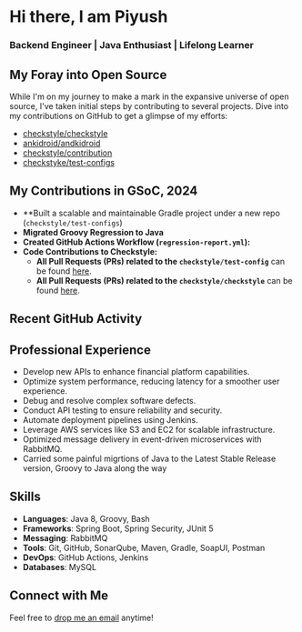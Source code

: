 # Hi there, I am Piyush
### Backend Engineer | Java Enthusiast | Lifelong Learner

## My Foray into Open Source
While I'm on my journey to make a mark in the expansive universe of open source, I've taken initial steps by contributing to several projects. Dive into my contributions on GitHub to get a glimpse of my efforts:
- [checkstyle/checkstyle](https://github.com/checkstyle/checkstyle/pulls?q=is%3Apr+author%3Arelentless-pursuit+is%3Amerged+merged%3A%3E2023-01-01)
- [ankidroid/andkidroid](https://github.com/ankidroid/Anki-Android/pulls?q=is%3Apr+author%3Arelentless-pursuit+is%3Amerged+merged%3A%3E2023-01-01)
- [checkstyle/contribution](https://github.com/checkstyle/contribution/pulls?q=is%3Apr+author%3Arelentless-pursuit)
- [checkstyke/test-configs](https://github.com/checkstyle/test-configs/pulls?q=is%3Apr+is%3Amerged)

## My Contributions in GSoC, 2024

- **Built a scalable and maintainable Gradle project under a new repo (`checkstyle/test-configs`)
- **Migrated Groovy Regression to Java**
- **Created GitHub Actions Workflow (`regression-report.yml`):**
- **Code Contributions to Checkstyle:**
  - **All Pull Requests (PRs) related to the `checkstyle/test-config`** can be found [here](https://github.com/checkstyle/test-configs/pulls?q=is%3Apr+is%3Amerged+author%3Arelentless-pursuit+created%3A%3E%3D2024-05-01+merged%3A%3C%3D2024-10-16).
  - **All Pull Requests (PRs) related to the `checkstyle/checkstyle`** can be found [here](https://github.com/checkstyle/checkstyle/pulls?q=is%3Apr+is%3Amerged+author%3Arelentless-pursuit+created%3A%3E%3D2024-05-01+merged%3A%3C%3D2024-10-16).

## Recent GitHub Activity
<!--START_SECTION:activity-->
<!--END_SECTION:activity-->

## Professional Experience
- Develop new APIs to enhance financial platform capabilities.
- Optimize system performance, reducing latency for a smoother user experience.
- Debug and resolve complex software defects.
- Conduct API testing to ensure reliability and security.
- Automate deployment pipelines using Jenkins.
- Leverage AWS services like S3 and EC2 for scalable infrastructure.
- Optimized message delivery in event-driven microservices with RabbitMQ.
- Carried some painful migrtions of Java to the Latest Stable Release version, Groovy to Java along the way

## Skills

- **Languages**: Java 8, Groovy, Bash  
- **Frameworks**: Spring Boot, Spring Security, JUnit 5  
- **Messaging**: RabbitMQ  
- **Tools**: Git, GitHub, SonarQube, Maven, Gradle, SoapUI, Postman  
- **DevOps**: GitHub Actions, Jenkins  
- **Databases**: MySQL  

## Connect with Me
Feel free to [drop me an email](mailto:piyush.sadangi@gmail.com) anytime!


